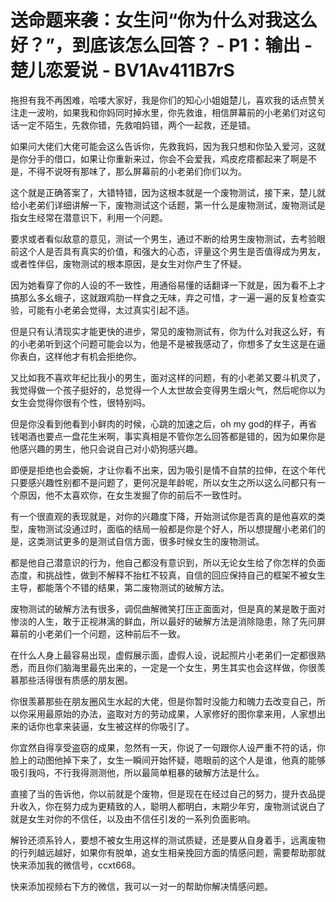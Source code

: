 # 送命题来袭：女生问“你为什么对我这么好？”，到底该怎么回答？ - P1：输出 - 楚儿恋爱说 - BV1Av411B7rS

拖担有我不再困难，哈喽大家好，我是你们的知心小姐姐楚儿，喜欢我的话点赞关注走一波哟，如果我和你妈同时掉水里，你先救谁，相信屏幕前的小老弟们对这句话一定不陌生，先救你错，先救咱妈错，两个一起救，还是错。

如果问大佬们大佬可能会这么告诉你，先救我妈，因为我只想和你坠入爱河，这就是你分手的借口，如果让你重新来过，你会不会爱我，鸡皮疙瘩都起来了啊是不是，不得不说呀有那味了，那么屏幕前的小老弟们你们以为。

这个就是正确答案了，大错特错，因为这根本就是一个废物测试，接下来，楚儿就给小老弟们详细讲解一下，废物测试这个话题，第一什么是废物测试，废物测试是指女生经常在潜意识下，利用一个问题。

要求或者看似敌意的意见，测试一个男生，通过不断的给男生废物测试，去考验眼前这个人是否具有真实的价值，和强大的心态，评量这个男生是否值得成为男友，或者性伴侣，废物测试的根本原因，是女生对你产生了怀疑。

因为她看穿了你的人设的不一致性，用通俗易懂的话翻译一下就是，因为看不上才搞那么多幺蛾子，这就跟鸡肋一样食之无味，弃之可惜，才一遍一遍的反复检查实验，可能有小老弟会觉得，太过真实引起不适。

但是只有认清现实才能更快的进步，常见的废物测试有，你为什么对我这么好，有的小老弟听到这个问题可能会以为，他是不是被我感动了，你想多了女生这是在逼你表白，这样他才有机会拒绝你。

又比如我不喜欢年纪比我小的男生，面对这样的问题，有的小老弟又要斗机灵了，我觉得做一个孩子挺好的，总觉得一个人太世故会变得男生烟火气，然后呢你以为女生会觉得你很有个性，很特别吗。

但是你没看到他看到小鲜肉的时候，心跳的加速之后，oh my god的样子，再省钱喝酒也要点一盘花生米啊，事实真相是不管你怎么回答都是错的，因为如果你是他感兴趣的男生，他只会说自己对小奶狗感兴趣。

即便是拒绝也会委婉，才让你看不出来，因为吸引是情不自禁的拉伸，在这个年代只要感兴趣性别都不是问题了，更何况是年龄呢，所以女生之所以这么问都只有一个原因，他不太喜欢你，在女生发掘了你的前后不一致性时。

有一个很直观的表现就是，对你的兴趣度下降，开始测试你是否真的是他喜欢的类型，废物测试没通过时，面临的结局一般都是你是个好人，所以想提醒小老弟们的是，这类测试更多的是测试自信方面，很多时候女生的废物测试。

都是他自己潜意识的行为，他自己都没有意识到，所以无论女生给了你怎样的负面态度，和挑战性，做到不解释不抬杠不较真，自信的回应保持自己的框架不被女生主导，都能落个不错的结果，第二废物测试的破解方法。

废物测试的破解方法有很多，调侃曲解微笑打压正面面对，但是真的某是敢于面对惨淡的人生，敢于正视淋漓的鲜血，所以最好的破解方法是消除隐患，除了先问屏幕前的小老弟们一个问题，这种前后不一致。

在什么人身上最容易出现，虚假展示面，虚假人设，说起照片小老弟们一定都很熟悉，而且你们脑海里最先出来的，一定是一个女生，男生其实也会这样做，你很羡慕那些活得很有质感的朋友圈。

你很羡慕那些在朋友圈风生水起的大佬，但是你暂时没能力和魄力去改变自己，所以你采用最原始的办法，盗取对方的劳动成果，人家修好的图你拿来用，人家想出来的话你也拿来装逼，女生被这样的你吸引了。

你宜然自得享受盗窃的成果，忽然有一天，你说了一句跟你人设严重不符的话，你脸上的动图他掉下来了，女生一瞬间开始怀疑，嗯眼前的这个人是谁，他真的能够吸引我吗，不行我得测测他，所以最简单粗暴的破解方法是什么。

直接了当的告诉他，你以前就是个废物，但是现在在经过自己的努力，提升衣品提升收入，你在努力成为更精致的人，聪明人都明白，末期少年穷，废物测试说白了就是女生对你的不信任，以及由不信任引发的一系列负面影响。

解铃还须系铃人，要想不被女生用这样的测试质疑，还是要从自身着手，远离废物的行列越远越好，如果你有脱单，追女生相亲挽回方面的情感问题，需要帮助那就快来添加我的微信号，ccxt668。

快来添加视频右下方的微信，我可以一对一的帮助你解决情感问题。